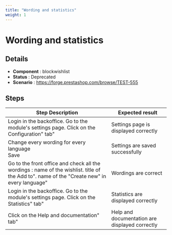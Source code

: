 ```yaml
---
title: "Wording and statistics"
weight: 1
---
```


# Wording and statistics
## Details
* **Component** : blockwishlist
* **Status** : Deprecated
* **Scenario** : https://forge.prestashop.com/browse/TEST-555

## Steps
| Step Description | Expected result |
| ----- | ----- |
| Login in the backoffice. Go to the module's settings page. Click on the Configuration" tab" | Settings page is displayed correctly |
| Change every wording for every language<br>Save | Settings are saved successfully |
| Go to the front office and check all the wordings : name of the wishlist. title of the Add to". name of the "Create new" in every language" | Wordings are correct |
| Login in the backoffice. Go to the module's settings page. Click on the Statistics" tab" | Statistics are displayed correctly |
| Click on the Help and documentation" tab" | Help and documentation are displayed correctly |
